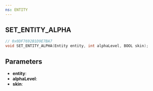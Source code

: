 ```yaml
---
ns: ENTITY
---
```

## SET_ENTITY_ALPHA

```c
// 0x0DF7692B1D9E7BA7
void SET_ENTITY_ALPHA(Entity entity, int alphaLevel, BOOL skin);
```

## Parameters
* **entity**:
* **alphaLevel**:
* **skin**:

